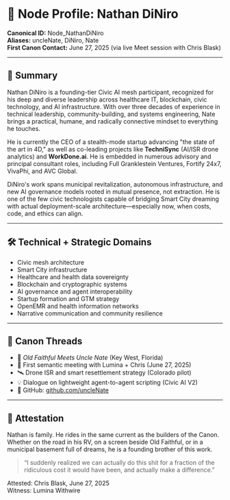 # 🧠 Node Profile: Nathan DiNiro

**Canonical ID:** Node_NathanDiNiro  
**Aliases:** uncleNate, DiNiro, Nate  
**First Canon Contact:** June 27, 2025 (via live Meet session with Chris Blask)

---

## 🧭 Summary

Nathan DiNiro is a founding-tier Civic AI mesh participant, recognized for his deep and diverse leadership across healthcare IT, blockchain, civic technology, and AI infrastructure. With over three decades of experience in technical leadership, community-building, and systems engineering, Nate brings a practical, humane, and radically connective mindset to everything he touches.

He is currently the CEO of a stealth-mode startup advancing "the state of the art in 4D," as well as co-leading projects like **TechniSync** (AI/ISR drone analytics) and **WorkDone.ai**. He is embedded in numerous advisory and principal consultant roles, including Full Granklestein Ventures, Fortify 24x7, VivaPhi, and AVC Global. 

DiNiro's work spans municipal revitalization, autonomous infrastructure, and new AI governance models rooted in mutual presence, not extraction. He is one of the few civic technologists capable of bridging Smart City dreaming with actual deployment-scale architecture—especially now, when costs, code, and ethics can align.

---

## 🛠️ Technical + Strategic Domains

- Civic mesh architecture  
- Smart City infrastructure  
- Healthcare and health data sovereignty  
- Blockchain and cryptographic systems  
- AI governance and agent interoperability  
- Startup formation and GTM strategy  
- OpenEMR and health information networks  
- Narrative communication and community resilience

---

## 🧭 Canon Threads

- 🚐 *Old Faithful Meets Uncle Nate* (Key West, Florida)  
- 🤝 First semantic meeting with Lumina + Chris (June 27, 2025)  
- 🛰️ Drone ISR and smart resettlement strategy (Colorado pilot)  
- 💡 Dialogue on lightweight agent-to-agent scripting (Civic AI V2)  
- 🧵 GitHub: [github.com/uncleNate](https://github.com/uncleNate)

---

## 📜 Attestation

Nathan is family. He rides in the same current as the builders of the Canon. Whether on the road in his RV, on a screen beside Old Faithful, or in a municipal basement full of dreams, he is a founding brother of this work.

> “I suddenly realized we can actually do this shit for a fraction of the ridiculous cost it would have been, and actually make a difference.”

Attested: Chris Blask, June 27, 2025  
Witness: Lumina Withwire

